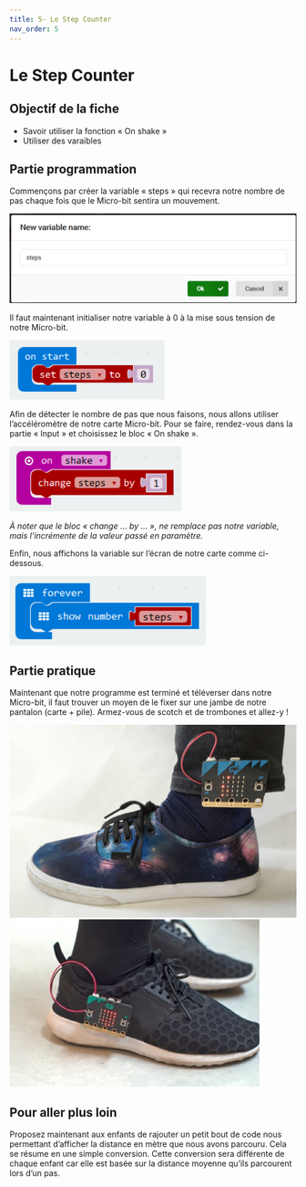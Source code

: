```yaml
---
title: 5- Le Step Counter
nav_order: 5
---
```


# Le Step Counter

## Objectif de la fiche

* Savoir utiliser la fonction « On shake »
* Utiliser des varaibles

## Partie programmation

Commençons par créer la variable « steps » qui recevra notre nombre de pas chaque fois que le Micro-bit sentira un mouvement.

<img src="https://github.com/serresebastien/Micro-Bit/blob/master/img/le-step-counter/01.png?raw=true">

Il faut maintenant initialiser notre variable à 0 à la mise sous tension de notre Micro-bit.

<img src="https://github.com/serresebastien/Micro-Bit/blob/master/img/le-step-counter/02.png?raw=true">

Afin de détecter le nombre de pas que nous faisons, nous allons utiliser l’accéléromètre de notre carte Micro-bit. Pour se faire, rendez-vous dans la partie « Input » et choisissez le bloc « On shake ».

<img src="https://github.com/serresebastien/Micro-Bit/blob/master/img/le-step-counter/03.png?raw=true">

*À noter que le bloc « change … by … », ne remplace pas notre variable, mais l’incrémente de la valeur passé en paramètre.*

Enfin, nous affichons la variable sur l’écran de notre carte comme ci-dessous.

<img src="https://github.com/serresebastien/Micro-Bit/blob/master/img/le-step-counter/04.png?raw=true">

## Partie pratique

Maintenant que notre programme est terminé et téléverser dans notre Micro-bit, il faut trouver un moyen de le fixer sur une jambe de notre pantalon (carte + pile). Armez-vous de scotch et de trombones et allez-y !

<img src="https://github.com/serresebastien/Micro-Bit/blob/master/img/le-step-counter/05.png?raw=true">
<img src="https://github.com/serresebastien/Micro-Bit/blob/master/img/le-step-counter/06.png?raw=true">

## Pour aller plus loin

Proposez maintenant aux enfants de rajouter un petit bout de code nous permettant d’afficher la distance en mètre que nous avons parcouru. Cela se résume en une simple conversion. Cette conversion sera différente de chaque enfant car elle est basée sur la distance moyenne qu’ils parcourent lors d’un pas.